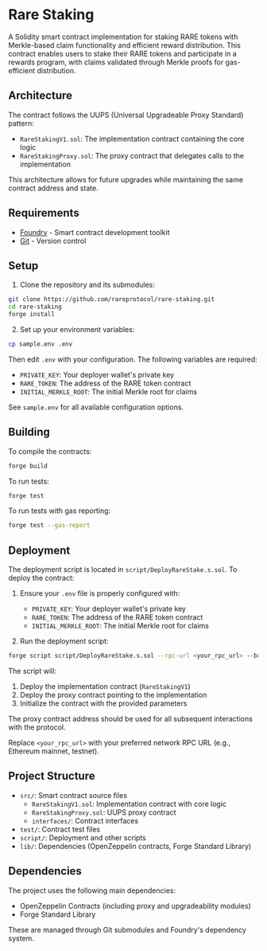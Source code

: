 # Rare Staking

A Solidity smart contract implementation for staking RARE tokens with Merkle-based claim functionality and efficient reward distribution. This contract enables users to stake their RARE tokens and participate in a rewards program, with claims validated through Merkle proofs for gas-efficient distribution.

## Architecture

The contract follows the UUPS (Universal Upgradeable Proxy Standard) pattern:

- `RareStakingV1.sol`: The implementation contract containing the core logic
- `RareStakingProxy.sol`: The proxy contract that delegates calls to the implementation

This architecture allows for future upgrades while maintaining the same contract address and state.

## Requirements

- [Foundry](https://book.getfoundry.sh/getting-started/installation) - Smart contract development toolkit
- [Git](https://git-scm.com/downloads) - Version control

## Setup

1. Clone the repository and its submodules:
```bash
git clone https://github.com/rareprotocol/rare-staking.git
cd rare-staking
forge install
```

2. Set up your environment variables:
```bash
cp sample.env .env
```
Then edit `.env` with your configuration. The following variables are required:
- `PRIVATE_KEY`: Your deployer wallet's private key
- `RARE_TOKEN`: The address of the RARE token contract
- `INITIAL_MERKLE_ROOT`: The initial Merkle root for claims

See `sample.env` for all available configuration options.

## Building

To compile the contracts:

```bash
forge build
```

To run tests:

```bash
forge test
```

To run tests with gas reporting:

```bash
forge test --gas-report
```

## Deployment

The deployment script is located in `script/DeployRareStake.s.sol`. To deploy the contract:

1. Ensure your `.env` file is properly configured with:
   - `PRIVATE_KEY`: Your deployer wallet's private key
   - `RARE_TOKEN`: The address of the RARE token contract
   - `INITIAL_MERKLE_ROOT`: The initial Merkle root for claims

2. Run the deployment script:
```bash
forge script script/DeployRareStake.s.sol --rpc-url <your_rpc_url> --broadcast
```

The script will:
1. Deploy the implementation contract (`RareStakingV1`)
2. Deploy the proxy contract pointing to the implementation
3. Initialize the contract with the provided parameters

The proxy contract address should be used for all subsequent interactions with the protocol.

Replace `<your_rpc_url>` with your preferred network RPC URL (e.g., Ethereum mainnet, testnet).

## Project Structure

- `src/`: Smart contract source files
  - `RareStakingV1.sol`: Implementation contract with core logic
  - `RareStakingProxy.sol`: UUPS proxy contract
  - `interfaces/`: Contract interfaces
- `test/`: Contract test files
- `script/`: Deployment and other scripts
- `lib/`: Dependencies (OpenZeppelin contracts, Forge Standard Library)

## Dependencies

The project uses the following main dependencies:
- OpenZeppelin Contracts (including proxy and upgradeability modules)
- Forge Standard Library

These are managed through Git submodules and Foundry's dependency system.
